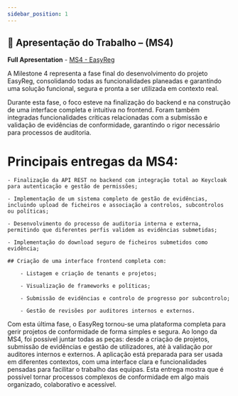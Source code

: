 ```yaml
---
sidebar_position: 1
---
```


##  📌 Apresentação do Trabalho – (MS4)

**Full Apresentation** - [MS4 - EasyReg](../../../static/ppt/EasyRegMS3.pptx)

A Milestone 4 representa a fase final do desenvolvimento do projeto EasyReg, consolidando todas as funcionalidades planeadas e garantindo uma solução funcional, segura e pronta a ser utilizada em contexto real.

Durante esta fase, o foco esteve na finalização do backend e na construção de uma interface completa e intuitiva no frontend. Foram também integradas funcionalidades críticas relacionadas com a submissão e validação de evidências de conformidade, garantindo o rigor necessário para processos de auditoria.

# Principais entregas da MS4:

    - Finalização da API REST no backend com integração total ao Keycloak para autenticação e gestão de permissões;

    - Implementação de um sistema completo de gestão de evidências, incluindo upload de ficheiros e associação a controlos, subcontrolos ou políticas;

    - Desenvolvimento do processo de auditoria interna e externa, permitindo que diferentes perfis validem as evidências submetidas;

    - Implementação do download seguro de ficheiros submetidos como evidência;

    ## Criação de uma interface frontend completa com:

        - Listagem e criação de tenants e projetos;

        - Visualização de frameworks e políticas;

        - Submissão de evidências e controlo de progresso por subcontrolo;

        - Gestão de revisões por auditores internos e externos.

Com esta última fase, o EasyReg tornou-se uma plataforma completa para gerir projetos de conformidade de forma simples e segura. Ao longo da MS4, foi possível juntar todas as peças: desde a criação de projetos, submissão de evidências e gestão de utilizadores, até à validação por auditores internos e externos. A aplicação está preparada para ser usada em diferentes contextos, com uma interface clara e funcionalidades pensadas para facilitar o trabalho das equipas. Esta entrega mostra que é possível tornar processos complexos de conformidade em algo mais organizado, colaborativo e acessível.




